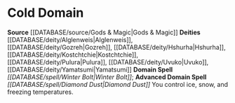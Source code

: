 ﻿---
advanced_domain_spell: '[[DATABASE/spell/Diamond Dust|Diamond Dust]]'
deity:
- '[[DATABASE/deity/Alglenweis|Alglenweis]]'
- '[[DATABASE/deity/Gozreh|Gozreh]]'
- '[[DATABASE/deity/Hshurha|Hshurha]]'
- '[[DATABASE/deity/Kostchtchie|Kostchtchie]]'
- '[[DATABASE/deity/Pulura|Pulura]]'
- '[[DATABASE/deity/Uvuko|Uvuko]]'
- '[[DATABASE/deity/Yamatsumi|Yamatsumi]]'
domain:
- '[[DATABASE/domain/Cold Domain|Cold]]'
domain_spell: '[[DATABASE/spell/Winter Bolt|Winter Bolt]]'
id: '41'
name: Cold Domain
rarity: Common
source: '[[DATABASE/source/Gods & Magic|Gods & Magic]]'
type: Domain

---
# Cold Domain

**Source** [[DATABASE/source/Gods & Magic|Gods & Magic]] 
**Deities** [[DATABASE/deity/Alglenweis|Alglenweis]], [[DATABASE/deity/Gozreh|Gozreh]], [[DATABASE/deity/Hshurha|Hshurha]], [[DATABASE/deity/Kostchtchie|Kostchtchie]], [[DATABASE/deity/Pulura|Pulura]], [[DATABASE/deity/Uvuko|Uvuko]], [[DATABASE/deity/Yamatsumi|Yamatsumi]]
**Domain Spell** _[[DATABASE/spell/Winter Bolt|Winter Bolt]]_; **Advanced Domain Spell** _[[DATABASE/spell/Diamond Dust|Diamond Dust]]_
You control ice, snow, and freezing temperatures.
